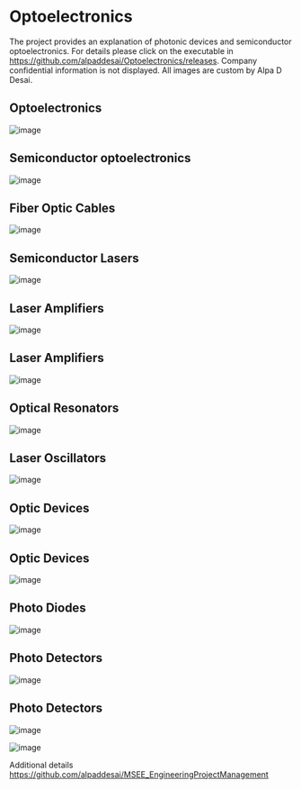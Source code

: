 # Optoelectronics

The project provides an explanation of photonic devices and semiconductor optoelectronics. For details please click on the executable in 
https://github.com/alpaddesai/Optoelectronics/releases.  Company confidential information is not displayed. All images are custom 
by Alpa D Desai. 

## Optoelectronics
![image](Optoelectronics.png)

## Semiconductor optoelectronics
![image](Semiconductor_Optoelectronics.png)

## Fiber Optic Cables
![image](FiberOpticCables.png)

## Semiconductor Lasers
![image](SemiconductorLaser1.png)

## Laser Amplifiers
![image](LaserAmplifier2.png)

## Laser Amplifiers
![image](LaserAmplifier3.png)

## Optical Resonators
![image](OpticalResonator1.png)

## Laser Oscillators
![image](OpticalResonator2.png)

## Optic Devices
![image](OpticDevices1.png)

## Optic Devices
![image](OpticDevices2.png)

## Photo Diodes
![image](PhotoDiode1.png)

## Photo Detectors
![image](PhotoDetector1.png)

## Photo Detectors
![image](PhotoDetector2.png)

![image](USCopyrightCertificate.png)

Additional details https://github.com/alpaddesai/MSEE_EngineeringProjectManagement


